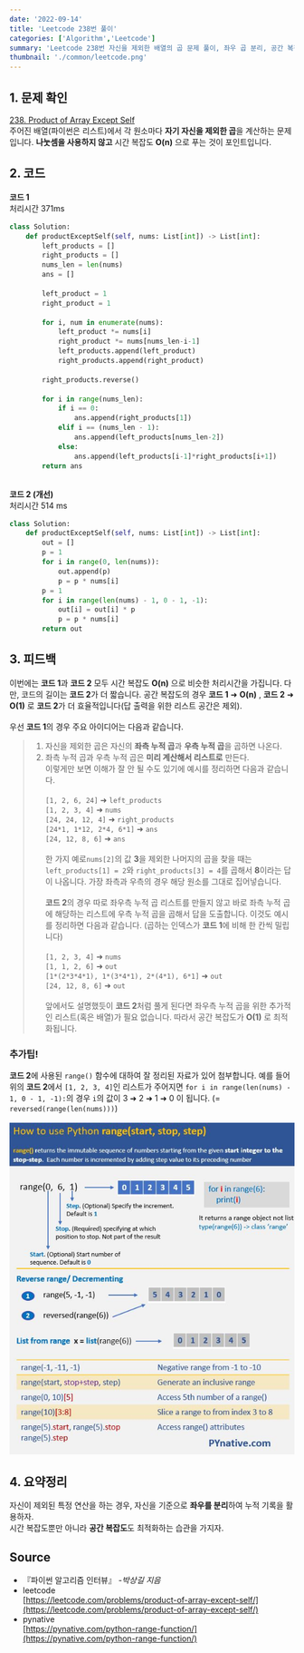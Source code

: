 ```yaml
---
date: '2022-09-14'
title: 'Leetcode 238번 풀이'
categories: ['Algorithm','Leetcode']
summary: 'Leetcode 238번 자신을 제외한 배열의 곱 문제 풀이, 좌우 곱 분리, 공간 복잡도 O(1)'
thumbnail: './common/leetcode.png'
---
```

## 1. 문제 확인

[238. Product of Array Except Self](https://leetcode.com/problems/product-of-array-except-self/)
\
주어진 배열(파이썬은 리스트)에서 각 원소마다 **자기 자신을 제외한 곱**을 계산하는 문제입니다. **나눗셈을 사용하지 않고** 시간 복잡도 **O(n)** 으로 푸는 것이 포인트입니다.

## 2. 코드

**코드 1**  
처리시간 371ms
```py
class Solution:
    def productExceptSelf(self, nums: List[int]) -> List[int]:
        left_products = []
        right_products = []
        nums_len = len(nums)
        ans = []

        left_product = 1
        right_product = 1

        for i, num in enumerate(nums):
            left_product *= nums[i]
            right_product *= nums[nums_len-i-1]
            left_products.append(left_product)
            right_products.append(right_product)

        right_products.reverse()

        for i in range(nums_len):
            if i == 0:
                ans.append(right_products[1])
            elif i == (nums_len - 1):
                ans.append(left_products[nums_len-2])
            else:
                ans.append(left_products[i-1]*right_products[i+1])
        return ans
```
\
**코드 2 (개선)**  
처리시간 514 ms
```py
class Solution:
    def productExceptSelf(self, nums: List[int]) -> List[int]:
        out = []
        p = 1
        for i in range(0, len(nums)):
            out.append(p)
            p = p * nums[i]
        p = 1
        for i in range(len(nums) - 1, 0 - 1, -1):
            out[i] = out[i] * p
            p = p * nums[i]
        return out
```

## 3. 피드백
이번에는 **코드 1**과 **코드 2** 모두 시간 복잡도 **O(n)** 으로 비슷한 처리시간을 가집니다. 다만, 코드의 길이는 **코드 2**가 더 짧습니다. 공간 복잡도의 경우 **코드 1** ➜ **O(n)** , **코드 2** ➜ **O(1)** 로 **코드 2**가 더 효율적입니다(답 출력을 위한 리스트 공간은 제외).  
\
우선 **코드 1**의 경우 주요 아이디어는 다음과 같습니다.  
> 1. 자신을 제외한 곱은 자신의 **좌측 누적 곱**과 **우측 누적 곱**을 곱하면 나온다.  
> 2. 좌측 누적 곱과 우측 누적 곱은 **미리 계산해서 리스트로** 만든다.   
이렇게만 보면 이해가 잘 안 될 수도 있기에 예시를 정리하면 다음과 같습니다.  
\
`[1, 2, 6, 24]` ➜ `left_products`  
`[1, 2, 3, 4]` ➜ `nums`  
`[24, 24, 12, 4]` ➜ `right_products`  
`[24*1, 1*12, 2*4, 6*1]` ➜ `ans`  
`[24, 12, 8, 6]` ➜ `ans`  
\
한 가지 예로`nums[2]`의 값 **3**을 제외한 나머지의 곱을 찾을 때는 `left_products[1] = 2`와  `right_products[3] = 4`를 곱해서 **8**이라는 답이 나옵니다. 가장 좌측과 우측의 경우 해당 원소를 그대로 집어넣습니다.  
\
**코드 2**의 경우 따로 좌우측 누적 곱 리스트를 만들지 않고 바로 좌측 누적 곱에 해당하는 리스트에 우측 누적 곱을 곱해서 답을 도출합니다. 이것도 예시를 정리하면 다음과 같습니다. (곱하는 인덱스가 **코드 1**에 비해 한 칸씩 밀립니다)  
\
`[1, 2, 3, 4]` ➜ `nums`  
`[1, 1, 2, 6]` ➜ `out`  
`[1*(2*3*4*1), 1*(3*4*1), 2*(4*1), 6*1]` ➜ `out`  
`[24, 12, 8, 6]` ➜ `out`  
\
앞에서도 설명했듯이 **코드 2**처럼 풀게 된다면 좌우측 누적 곱을 위한 추가적인 리스트(혹은 배열)가 필요 없습니다. 따라서 공간 복잡도가 **O(1)** 로 최적화됩니다.

### 추가팁!
**코드 2**에 사용된 `range()` 함수에 대하여 잘 정리된 자료가 있어 첨부합니다. 예를 들어 위의 **코드 2**에서 `[1, 2, 3, 4]`인 리스트가 주어지면 `for i in range(len(nums) - 1, 0 - 1, -1):`의 경우 `i`의 값이 3 ➜ 2 ➜ 1 ➜ 0 이 됩니다.  (= `reversed(range(len(nums)))`)  
\
![1](./leetcode-238-explanation/1.JPG)

## 4. 요약정리

자신이 제외된 특정 연산을 하는 경우, 자신을 기준으로 **좌우를 분리**하여 누적 기록을 활용하자.  
시간 복잡도뿐만 아니라 **공간 복잡도**도 최적화하는 습관을 가지자.   

## Source

- 『파이썬 알고리즘 인터뷰』 *-박상길 지음*
- leetcode  
  [https://leetcode.com/problems/product-of-array-except-self/](https://leetcode.com/problems/product-of-array-except-self/)
- pynative  
  [https://pynative.com/python-range-function/](https://pynative.com/python-range-function/)